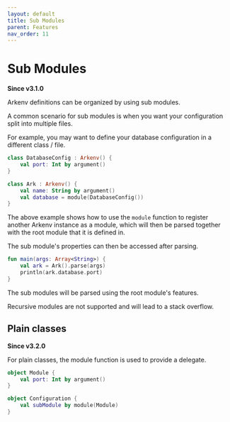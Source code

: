 ```yaml
---
layout: default
title: Sub Modules
parent: Features
nav_order: 11
---
```


# Sub Modules

**Since v3.1.0**

Arkenv definitions can be organized by using sub modules.

A common scenario for sub modules is when you want your configuration 
split into multiple files.

For example, you may want to define your database configuration 
in a different class / file. 

```kotlin
class DatabaseConfig : Arkenv() {
    val port: Int by argument()
}

class Ark : Arkenv() {
    val name: String by argument()
    val database = module(DatabaseConfig())
}
```

The above example shows how to use the `module` function to register 
another Arkenv instance as a module, which will then be parsed together 
with the root module that it is defined in.   

The sub module's properties can then be accessed after parsing. 
```kotlin
fun main(args: Array<String>) {
    val ark = Ark().parse(args)
    println(ark.database.port) 
}
```

The sub modules will be parsed using the root module's features.

Recursive modules are not supported and will lead to a stack overflow.

## Plain classes

**Since v3.2.0**

For plain classes, the module function is used to provide a delegate.

```kotlin
object Module {
    val port: Int by argument()
}

object Configuration {
    val subModule by module(Module)
}
```